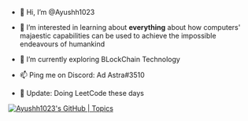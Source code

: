 - 👋 Hi, I’m @Ayushh1023
- 👀 I’m interested in learning about **everything** about how computers' majaestic capabilities can be used to achieve the impossible endeavours of humankind  
- 🌱 I’m currently exploring BLockChain Technology
- 📫 Ping me on Discord: Ad Astra#3510

- 📜 Update: Doing LeetCode these days
<!---
Ayushh1023/Ayushh1023 is a ✨ special ✨ repository because its `README.md` (this file) appears on your GitHub profile.
You can click the Preview link to take a look at your changes.
--->
[![Ayushh1023's GitHub | Topics](https://stats.quine.sh/Ayushh1023/topics-over-time?theme=light)](https://quine.sh)
